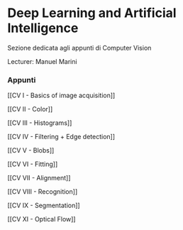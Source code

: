 

# Deep Learning and Artificial Intelligence

Sezione dedicata agli appunti di Computer Vision

Lecturer:  Manuel Marini

### Appunti

[[CV I - Basics of image acquisition]]

[[CV II - Color]]

[[CV III - Histograms]]

[[CV IV - Filtering + Edge detection]]

[[CV V - Blobs]]

[[CV VI - Fitting]]

[[CV VII - Alignment]]

[[CV VIII - Recognition]]

[[CV IX - Segmentation]]

[[CV XI - Optical Flow]]
